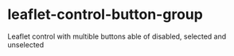# leaflet-control-button-group
Leaflet control with multible buttons able of disabled, selected and unselected
